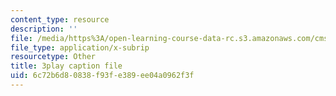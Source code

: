 ```yaml
---
content_type: resource
description: ''
file: /media/https%3A/open-learning-course-data-rc.s3.amazonaws.com/cms-608-game-design-spring-2014/6c72b6d80838f93fe389ee04a0962f3f_1506695.srt
file_type: application/x-subrip
resourcetype: Other
title: 3play caption file
uid: 6c72b6d8-0838-f93f-e389-ee04a0962f3f
---
```

